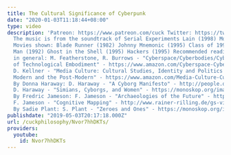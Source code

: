 ```yaml
---
title: The Cultural Significance of Cyberpunk
date: "2020-01-03T11:18:44+08:00"
type: video
description: 'Patreon: https://www.patreon.com/cuck Twitter: https://twitter.com/PhilosophyCuck
  The music is from the soundtrack of Serial Experiments Lain (1998) Movies shown:
  Movies shown: Blade Runner (1982) Johnny Mnemonic (1995) Class of 1999 (1990) Lawnmower
  Man (1992) Ghost in the Shell (1995) Hackers (1995) Recommended readings: On "cyber-theory"
  in general: M. Featherstone, R. Burrows - "Cyberspace/Cyberbodies/Cyberpunk - Cultures
  of Technological Embodiment" - https://www.amazon.com/Cyberspace-Cyberbodies-Cyberpunk-Technological-association/dp/0761950850
  D. Kellner - "Media Culture: Cultural Studies, Identity and Politics Between the
  Modern and the Post-Modern" - https://www.amazon.com/Media-Culture-Cultural-Identity-Post-modern/dp/0415105706
  By Donna Haraway: D. Haraway - "A Cyborg Manifesto" - http://people.oregonstate.edu/~vanlondp/wgss320/articles/haraway-cyborg-manifesto.pdf
  D. Haraway - "Simians, Cyborgs, and Women" - https://monoskop.org/images/f/f3/Haraway_Donna_J_Simians_Cyborgs_and_Women_The_Reinvention_of_Nature.pdf
  By Fredric Jameson: F. Jameson - "Archaeologies of the Future" - https://libcom.org/files/fredric-jameson-archaeologies-of-the-future-the-desire-called-utopia-and-other-science-fictions.pdf
  F. Jameson - "Cognitive Mapping" - http://www.rainer-rilling.de/gs-villa07-Dateien/JamesonF86a_CognitiveMapping.pdf
  By Sadie Plant: S. Plant - "Zeroes and Ones" - https://monoskop.org/images/d/d1/Plant_Sadie_Zeros_and_Ones_Digital_Women_and_the_New_Technoculture_1998.pdf'
publishdate: "2019-05-03T20:17:18.000Z"
url: /cuckphilosophy/Nvor7hhDKTs/
providers:
  youtube:
    id: Nvor7hhDKTs
---
```

